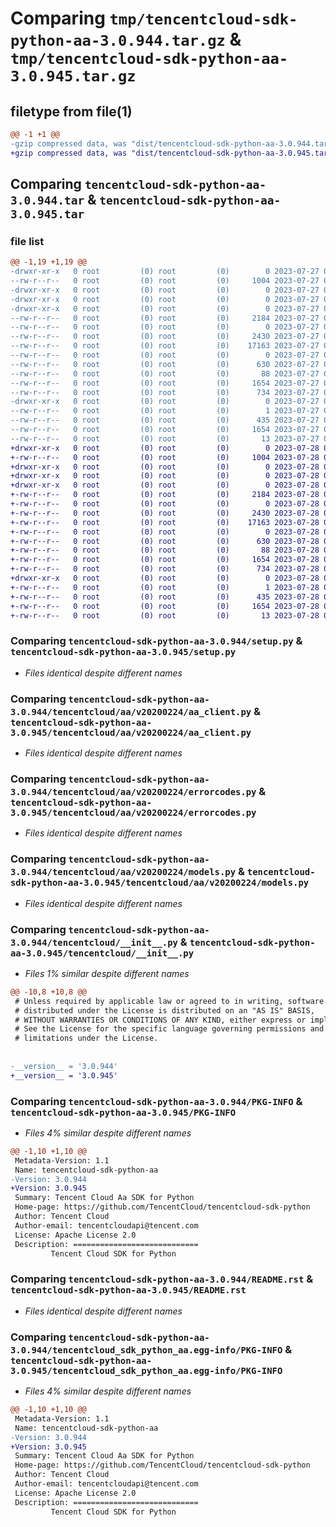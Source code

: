# Comparing `tmp/tencentcloud-sdk-python-aa-3.0.944.tar.gz` & `tmp/tencentcloud-sdk-python-aa-3.0.945.tar.gz`

## filetype from file(1)

```diff
@@ -1 +1 @@
-gzip compressed data, was "dist/tencentcloud-sdk-python-aa-3.0.944.tar", last modified: Thu Jul 27 02:06:31 2023, max compression
+gzip compressed data, was "dist/tencentcloud-sdk-python-aa-3.0.945.tar", last modified: Fri Jul 28 00:19:01 2023, max compression
```

## Comparing `tencentcloud-sdk-python-aa-3.0.944.tar` & `tencentcloud-sdk-python-aa-3.0.945.tar`

### file list

```diff
@@ -1,19 +1,19 @@
-drwxr-xr-x   0 root         (0) root         (0)        0 2023-07-27 02:06:31.000000 tencentcloud-sdk-python-aa-3.0.944/
--rw-r--r--   0 root         (0) root         (0)     1004 2023-07-27 02:06:31.000000 tencentcloud-sdk-python-aa-3.0.944/setup.py
-drwxr-xr-x   0 root         (0) root         (0)        0 2023-07-27 02:06:31.000000 tencentcloud-sdk-python-aa-3.0.944/tencentcloud/
-drwxr-xr-x   0 root         (0) root         (0)        0 2023-07-27 02:06:31.000000 tencentcloud-sdk-python-aa-3.0.944/tencentcloud/aa/
-drwxr-xr-x   0 root         (0) root         (0)        0 2023-07-27 02:06:31.000000 tencentcloud-sdk-python-aa-3.0.944/tencentcloud/aa/v20200224/
--rw-r--r--   0 root         (0) root         (0)     2184 2023-07-27 02:06:31.000000 tencentcloud-sdk-python-aa-3.0.944/tencentcloud/aa/v20200224/aa_client.py
--rw-r--r--   0 root         (0) root         (0)        0 2023-07-27 02:06:31.000000 tencentcloud-sdk-python-aa-3.0.944/tencentcloud/aa/v20200224/__init__.py
--rw-r--r--   0 root         (0) root         (0)     2430 2023-07-27 02:06:31.000000 tencentcloud-sdk-python-aa-3.0.944/tencentcloud/aa/v20200224/errorcodes.py
--rw-r--r--   0 root         (0) root         (0)    17163 2023-07-27 02:06:31.000000 tencentcloud-sdk-python-aa-3.0.944/tencentcloud/aa/v20200224/models.py
--rw-r--r--   0 root         (0) root         (0)        0 2023-07-27 02:06:31.000000 tencentcloud-sdk-python-aa-3.0.944/tencentcloud/aa/__init__.py
--rw-r--r--   0 root         (0) root         (0)      630 2023-07-27 02:06:31.000000 tencentcloud-sdk-python-aa-3.0.944/tencentcloud/__init__.py
--rw-r--r--   0 root         (0) root         (0)       88 2023-07-27 02:06:31.000000 tencentcloud-sdk-python-aa-3.0.944/setup.cfg
--rw-r--r--   0 root         (0) root         (0)     1654 2023-07-27 02:06:31.000000 tencentcloud-sdk-python-aa-3.0.944/PKG-INFO
--rw-r--r--   0 root         (0) root         (0)      734 2023-07-27 02:06:31.000000 tencentcloud-sdk-python-aa-3.0.944/README.rst
-drwxr-xr-x   0 root         (0) root         (0)        0 2023-07-27 02:06:31.000000 tencentcloud-sdk-python-aa-3.0.944/tencentcloud_sdk_python_aa.egg-info/
--rw-r--r--   0 root         (0) root         (0)        1 2023-07-27 02:06:31.000000 tencentcloud-sdk-python-aa-3.0.944/tencentcloud_sdk_python_aa.egg-info/dependency_links.txt
--rw-r--r--   0 root         (0) root         (0)      435 2023-07-27 02:06:31.000000 tencentcloud-sdk-python-aa-3.0.944/tencentcloud_sdk_python_aa.egg-info/SOURCES.txt
--rw-r--r--   0 root         (0) root         (0)     1654 2023-07-27 02:06:31.000000 tencentcloud-sdk-python-aa-3.0.944/tencentcloud_sdk_python_aa.egg-info/PKG-INFO
--rw-r--r--   0 root         (0) root         (0)       13 2023-07-27 02:06:31.000000 tencentcloud-sdk-python-aa-3.0.944/tencentcloud_sdk_python_aa.egg-info/top_level.txt
+drwxr-xr-x   0 root         (0) root         (0)        0 2023-07-28 00:19:01.000000 tencentcloud-sdk-python-aa-3.0.945/
+-rw-r--r--   0 root         (0) root         (0)     1004 2023-07-28 00:19:01.000000 tencentcloud-sdk-python-aa-3.0.945/setup.py
+drwxr-xr-x   0 root         (0) root         (0)        0 2023-07-28 00:19:01.000000 tencentcloud-sdk-python-aa-3.0.945/tencentcloud/
+drwxr-xr-x   0 root         (0) root         (0)        0 2023-07-28 00:19:01.000000 tencentcloud-sdk-python-aa-3.0.945/tencentcloud/aa/
+drwxr-xr-x   0 root         (0) root         (0)        0 2023-07-28 00:19:01.000000 tencentcloud-sdk-python-aa-3.0.945/tencentcloud/aa/v20200224/
+-rw-r--r--   0 root         (0) root         (0)     2184 2023-07-28 00:19:01.000000 tencentcloud-sdk-python-aa-3.0.945/tencentcloud/aa/v20200224/aa_client.py
+-rw-r--r--   0 root         (0) root         (0)        0 2023-07-28 00:19:01.000000 tencentcloud-sdk-python-aa-3.0.945/tencentcloud/aa/v20200224/__init__.py
+-rw-r--r--   0 root         (0) root         (0)     2430 2023-07-28 00:19:01.000000 tencentcloud-sdk-python-aa-3.0.945/tencentcloud/aa/v20200224/errorcodes.py
+-rw-r--r--   0 root         (0) root         (0)    17163 2023-07-28 00:19:01.000000 tencentcloud-sdk-python-aa-3.0.945/tencentcloud/aa/v20200224/models.py
+-rw-r--r--   0 root         (0) root         (0)        0 2023-07-28 00:19:01.000000 tencentcloud-sdk-python-aa-3.0.945/tencentcloud/aa/__init__.py
+-rw-r--r--   0 root         (0) root         (0)      630 2023-07-28 00:19:01.000000 tencentcloud-sdk-python-aa-3.0.945/tencentcloud/__init__.py
+-rw-r--r--   0 root         (0) root         (0)       88 2023-07-28 00:19:01.000000 tencentcloud-sdk-python-aa-3.0.945/setup.cfg
+-rw-r--r--   0 root         (0) root         (0)     1654 2023-07-28 00:19:01.000000 tencentcloud-sdk-python-aa-3.0.945/PKG-INFO
+-rw-r--r--   0 root         (0) root         (0)      734 2023-07-28 00:19:01.000000 tencentcloud-sdk-python-aa-3.0.945/README.rst
+drwxr-xr-x   0 root         (0) root         (0)        0 2023-07-28 00:19:01.000000 tencentcloud-sdk-python-aa-3.0.945/tencentcloud_sdk_python_aa.egg-info/
+-rw-r--r--   0 root         (0) root         (0)        1 2023-07-28 00:19:01.000000 tencentcloud-sdk-python-aa-3.0.945/tencentcloud_sdk_python_aa.egg-info/dependency_links.txt
+-rw-r--r--   0 root         (0) root         (0)      435 2023-07-28 00:19:01.000000 tencentcloud-sdk-python-aa-3.0.945/tencentcloud_sdk_python_aa.egg-info/SOURCES.txt
+-rw-r--r--   0 root         (0) root         (0)     1654 2023-07-28 00:19:01.000000 tencentcloud-sdk-python-aa-3.0.945/tencentcloud_sdk_python_aa.egg-info/PKG-INFO
+-rw-r--r--   0 root         (0) root         (0)       13 2023-07-28 00:19:01.000000 tencentcloud-sdk-python-aa-3.0.945/tencentcloud_sdk_python_aa.egg-info/top_level.txt
```

### Comparing `tencentcloud-sdk-python-aa-3.0.944/setup.py` & `tencentcloud-sdk-python-aa-3.0.945/setup.py`

 * *Files identical despite different names*

### Comparing `tencentcloud-sdk-python-aa-3.0.944/tencentcloud/aa/v20200224/aa_client.py` & `tencentcloud-sdk-python-aa-3.0.945/tencentcloud/aa/v20200224/aa_client.py`

 * *Files identical despite different names*

### Comparing `tencentcloud-sdk-python-aa-3.0.944/tencentcloud/aa/v20200224/errorcodes.py` & `tencentcloud-sdk-python-aa-3.0.945/tencentcloud/aa/v20200224/errorcodes.py`

 * *Files identical despite different names*

### Comparing `tencentcloud-sdk-python-aa-3.0.944/tencentcloud/aa/v20200224/models.py` & `tencentcloud-sdk-python-aa-3.0.945/tencentcloud/aa/v20200224/models.py`

 * *Files identical despite different names*

### Comparing `tencentcloud-sdk-python-aa-3.0.944/tencentcloud/__init__.py` & `tencentcloud-sdk-python-aa-3.0.945/tencentcloud/__init__.py`

 * *Files 1% similar despite different names*

```diff
@@ -10,8 +10,8 @@
 # Unless required by applicable law or agreed to in writing, software
 # distributed under the License is distributed on an "AS IS" BASIS,
 # WITHOUT WARRANTIES OR CONDITIONS OF ANY KIND, either express or implied.
 # See the License for the specific language governing permissions and
 # limitations under the License.
 
 
-__version__ = '3.0.944'
+__version__ = '3.0.945'
```

### Comparing `tencentcloud-sdk-python-aa-3.0.944/PKG-INFO` & `tencentcloud-sdk-python-aa-3.0.945/PKG-INFO`

 * *Files 4% similar despite different names*

```diff
@@ -1,10 +1,10 @@
 Metadata-Version: 1.1
 Name: tencentcloud-sdk-python-aa
-Version: 3.0.944
+Version: 3.0.945
 Summary: Tencent Cloud Aa SDK for Python
 Home-page: https://github.com/TencentCloud/tencentcloud-sdk-python
 Author: Tencent Cloud
 Author-email: tencentcloudapi@tencent.com
 License: Apache License 2.0
 Description: ============================
         Tencent Cloud SDK for Python
```

### Comparing `tencentcloud-sdk-python-aa-3.0.944/README.rst` & `tencentcloud-sdk-python-aa-3.0.945/README.rst`

 * *Files identical despite different names*

### Comparing `tencentcloud-sdk-python-aa-3.0.944/tencentcloud_sdk_python_aa.egg-info/PKG-INFO` & `tencentcloud-sdk-python-aa-3.0.945/tencentcloud_sdk_python_aa.egg-info/PKG-INFO`

 * *Files 4% similar despite different names*

```diff
@@ -1,10 +1,10 @@
 Metadata-Version: 1.1
 Name: tencentcloud-sdk-python-aa
-Version: 3.0.944
+Version: 3.0.945
 Summary: Tencent Cloud Aa SDK for Python
 Home-page: https://github.com/TencentCloud/tencentcloud-sdk-python
 Author: Tencent Cloud
 Author-email: tencentcloudapi@tencent.com
 License: Apache License 2.0
 Description: ============================
         Tencent Cloud SDK for Python
```

